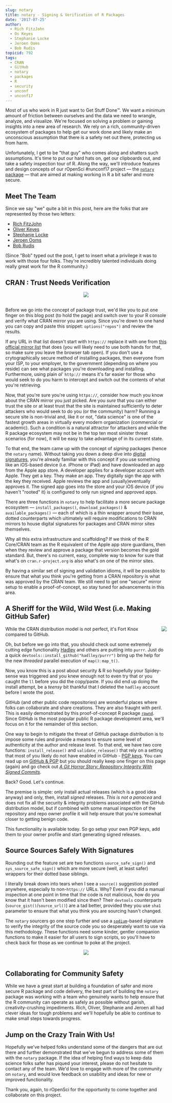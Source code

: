 ```yaml
---
slug: notary
title: notary - Signing & Verification of R Packages
date: '2017-07-25'
author:
  - Rich FitzJohn
  - Os Keyes
  - Stephanie Locke
  - Jeroen Ooms
  - Bob Rudis
topicid: 792
tags:
  - CRAN
  - GitHub
  - notary
  - packages
  - R
  - security
  - unconf
  - unconf17
---
```


Most of us who work in R just want to Get Stuff Done&trade;. We want a minimum amount of friction between ourselves and the data we need to wrangle, analyze, and visualize. We're focused on solving a problem or gaining insights into a new area of research. We rely on a rich, community-driven ecosystem of packages to help get our work done and likely make an unconscious assumption that there is a safety net out there, protecting us from harm.

Unfortunately, I get to be "that guy" who comes along and shatters such assumptions. It's time to put our hard hats on, get our clipboards out, and take a safety inspection tour of R. Along the way, we'll introduce features and design concepts of our rOpenSci \#runconf17 project &mdash; the [`notary` package](https://github.com/ropenscilabs/notary) &mdash; that are aimed at making working in R a bit safer and more secure.

## Meet The Team

Since we say "we" quite a bit in this post, here are the folks that are represented by those two letters:

- [Rich FitzJohn](https://github.com/richfitz)
- [Oliver Keyes](https://github.com/ironholds)
- [Stephanie Locke](https://github.com/stephlocke)
- [Jeroen Ooms](https://github.com/jeroen)
- [Bob Rudis](https://github.com/hrbrmstr/)

(Since "Bob" typed out the post, I get to insert what a privilege it was to work with those four folks. They're incredibly talented individuals doing really great work for the R community.)

## CRAN : Trust Needs Verification

<center><img src="https://raw.githubusercontent.com/ropenscilabs/notary/master/img/trust.jpg"/></center><br/>

Before we go into the concept of package trust, we'd like you to put one finger on this blog post (to hold the page) and switch over to your R console and verify what CRAN mirror you are using. Since you're down to one hand you can copy and paste this snippet: `options("repos")` and review the results.

If any URL in that list doesn't start with `https://` replace it with one from [this official mirror list](https://cran.rstudio.com/mirrors.html) that does (you will likely need to use both hands for that, so make sure you leave the browser tab open). If you don't use a crytographically secure method of installing packages, then everyone from your ISP, to your employer, to the government (depending on where you reside) can see what packages you're downloading and installing. Furthermore, using plain ol' `http://` means it's far easier for those who would seek to do you harm to intercept and switch out the contents of what you're retrieving.

Now, that you're sure you're using `https://`, consider how much you know about the CRAN mirror you just picked. Are you _sure_ that you can either trust the site or at least trust that the site is maintained sufficiently to deter attackers who would seek to do you (or the community) harm? Running a secure site is non-trivial and, like it or not, "data science" is one of the fastest growth areas in virtually every modern organization (commercial or academic). Such a condition is a natural attractor for attackers and while the R package ecosystem may not be in the top ten most sinister threat scenarios (for now), it will be easy to take advantage of in its current state.

To that end, the team came up with the concept of _signing_ packages (hence the `notary` name). Without taking you down a deep dive into [digital signatures](https://en.wikipedia.org/wiki/Digital_signature), you're already familiar with this concept if you use something like an iOS-based device (i.e. iPhone or iPad) and have downloaded an app from the Apple app store. A developer applies for a developer account with Apple. They get a key. They make an app. They digitally sign the app with the key they received. Apple reviews the app and (usually)eventually approves it. The signed app goes into the store and your iOS device (if you haven't "rooted" it) is configured to only run signed and approved apps.

There are three functions in `notary` to help facilitate a more secure package ecosystem &mdash; `install_packages()`, `download_packages()` & `available_packages()` &mdash; each of which is a thin wrapper around their base, dotted counterparts which ultimately will require modifications to CRAN mirrors to house digital signatures for packages and CRAN mirror sites themselves.

Why all this extra infrastructure and scaffolding? If we think of the R Core/CRAN team as the R equivalent of the Apple app store guardians, then when they review and approve a package that version becomes the gold standard. But, there's no current, easy, complete way to know for sure that what's on `cran.r-project.org` is also what's on one of the mirror sites.

By having a similar set of signing and validation idioms, it will be possible to ensure that what you think you're getting from a CRAN repository is what was approved by the CRAN team. We still need to get one "secure" mirror setup to enable a proof-of-concept, so stay tuned for advancements in this area.

## A Sheriff for the Wild, Wild West (i.e. Making GitHub Safer)

<img src="https://raw.githubusercontent.com/ropenscilabs/notary/master/img/badge.png" align="right"/> While the CRAN distribution model is not perfect, it's Fort Knox compared to GitHub.

Oh, but before we go into that, you should check out some extremely cutting edge functionality [Hadley](https://github.com/hadley) and others are putting into `purrr`. Just do a quick `devtools::install_github("hadlley/purrr")` bring up the help for the new *threaded* parallel execution of `map()`: `map_t()`.

Now, you know this is a post about security & R so hopefully your Spidey-sense was triggered and you knew enough not to even try that or you caught the `ll` before you did the copy/paste. If you did end up doing the install attempt, be a _teensy_ bit thankful that I deleted the `hadlley` account before I wrote the post.

GitHub (and other public code repositories) are wonderful places where folks can collaborate and share creations. They are also fraught with peril. This is easily demonstrated by this proof-of-concept R package [`rpwnd`](https://github.com/hrbrmstr/rpwnd). Since GitHub is the most popular public R package development area, we'll focus on it for the remainder of this section.

One way to begin to mitigate the threat of GitHub package distribution is to impose some rules and provide a means to ensure some level of authenticity at the author and release level. To that end, we have two core functions: `install_release()` and `validate_release()` that rely on a setting that most of you likely do not have enabled in GitHub - [PGP keys](https://github.com/settings/keys). You can read up on [GitHub & PGP](https://help.github.com/articles/signing-commits-with-gpg/) but you should really keep one finger on this page (again) and go check out [_A Git Horror Story: Repository Integrity With Signed Commits_](https://mikegerwitz.com/papers/git-horror-story.html).

Back? Good. Let's continue.

The premise is simple: only install actual releases (which is a good idea anyway) and only, then, install _signed_ releases. *This is not a panacea* and does not fix all the security & integrity problems associated with the GitHub distribution model, but if combined with some manual inspection of the repository and repo owner profile it will help ensure that you're somewhat closer to getting benign code.

This functionality is available today. So go setup your own PGP keys, add them to your owner profile and start generating signed releases.

## Source Sources Safely With Signatures

Rounding out the feature set are two functions `source_safe_sign()` and `sys_source_safe_sign()` which are more secure (well, at least safer) wrappers for their dotted base siblings.

I literally break down into tears when I see a `source()` suggestion posted anywhere, especially to non-`https://` URLs. Why? Even if you did a manual inspection at one point in time that the code is not malicious, how do you know that it hasn't been modified since then? Their `devtools` counterparts (`source_gist()`/`source_url()`) are a tad better, provided they you use `sha1` parameter to ensure that what you think you are sourcing hasn't changed.

The `notary` sourcers go one step further and use a [`sodium`](https://github.com/jeroen/sodium)-based signature to verify the integrity of the source code you so desperately want to use via this methodology. These functions need some kinder, gentler companion functions to make it easier for all users to sign scripts, so you'll have to check back for those as we continue to poke at the project.

<center><img src="https://raw.githubusercontent.com/ropenscilabs/notary/master/img/reliable.png"></center><br/>

## Collaborating for Community Safety

While we have a great start at building a foundation of safer and more secure R package and code delivery, the best part of building the `notary` package was working with a team who genuinely wants to help ensure that the R community can operate as safely as possible without garish, creativity-crushing impediments. Rich, Oliver, Stephanie and Jeroen all had clever ideas for tough problems and we'll hopefully be able to continue to make small steps towards progress.

## Jump on the Crazy Train With Us!

Hopefully we've helped folks understand some of the dangers that are out there and further demonstrated that we've begun to address some of them with the `notary` package. If the idea of helping find ways to keep data science folks safer has piqued your interest, please do not hesitate to contact any of the team. We'd love to engage with more of the community on `notary`, and would love feedback on usability and ideas for new or improved functionality.

Thank you, again, to rOpenSci for the opportunity to come together and collaborate on this project.
